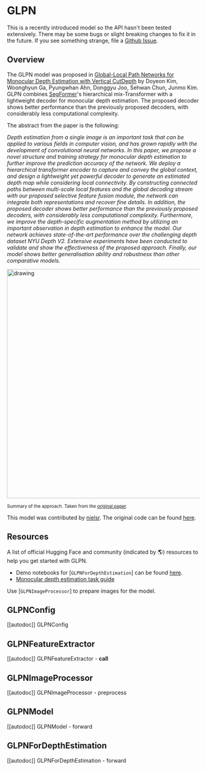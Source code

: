 <!--Copyright 2022 The HuggingFace Team. All rights reserved.

Licensed under the Apache License, Version 2.0 (the "License"); you may not use this file except in compliance with
the License. You may obtain a copy of the License at

http://www.apache.org/licenses/LICENSE-2.0

Unless required by applicable law or agreed to in writing, software distributed under the License is distributed on
an "AS IS" BASIS, WITHOUT WARRANTIES OR CONDITIONS OF ANY KIND, either express or implied. See the License for the
specific language governing permissions and limitations under the License.

⚠️ Note that this file is in Markdown but contain specific syntax for our doc-builder (similar to MDX) that may not be
rendered properly in your Markdown viewer.

-->

# GLPN

<Tip>

This is a recently introduced model so the API hasn't been tested extensively. There may be some bugs or slight
breaking changes to fix it in the future. If you see something strange, file a [Github Issue](https://github.com/huggingface/transformers/issues/new?assignees=&labels=&template=bug-report.md&title).

</Tip>

## Overview

The GLPN model was proposed in [Global-Local Path Networks for Monocular Depth Estimation with Vertical CutDepth](https://arxiv.org/abs/2201.07436)  by Doyeon Kim, Woonghyun Ga, Pyungwhan Ahn, Donggyu Joo, Sehwan Chun, Junmo Kim.
GLPN combines [SegFormer](segformer)'s hierarchical mix-Transformer with a lightweight decoder for monocular depth estimation. The proposed decoder shows better performance than the previously proposed decoders, with considerably
less computational complexity.

The abstract from the paper is the following:

*Depth estimation from a single image is an important task that can be applied to various fields in computer vision, and has grown rapidly with the development of convolutional neural networks. In this paper, we propose a novel structure and training strategy for monocular depth estimation to further improve the prediction accuracy of the network. We deploy a hierarchical transformer encoder to capture and convey the global context, and design a lightweight yet powerful decoder to generate an estimated depth map while considering local connectivity. By constructing connected paths between multi-scale local features and the global decoding stream with our proposed selective feature fusion module, the network can integrate both representations and recover fine details. In addition, the proposed decoder shows better performance than the previously proposed decoders, with considerably less computational complexity. Furthermore, we improve the depth-specific augmentation method by utilizing an important observation in depth estimation to enhance the model. Our network achieves state-of-the-art performance over the challenging depth dataset NYU Depth V2. Extensive experiments have been conducted to validate and show the effectiveness of the proposed approach. Finally, our model shows better generalisation ability and robustness than other comparative models.*

<img src="https://huggingface.co/datasets/huggingface/documentation-images/resolve/main/glpn_architecture.jpg"
alt="drawing" width="600"/>

<small> Summary of the approach. Taken from the <a href="https://arxiv.org/abs/2201.07436" target="_blank">original paper</a>. </small>

This model was contributed by [nielsr](https://huggingface.co/nielsr). The original code can be found [here](https://github.com/vinvino02/GLPDepth).

## Resources

A list of official Hugging Face and community (indicated by 🌎) resources to help you get started with GLPN.

- Demo notebooks for [`GLPNForDepthEstimation`] can be found [here](https://github.com/NielsRogge/Transformers-Tutorials/tree/master/GLPN).
- [Monocular depth estimation task guide](../tasks/monocular_depth_estimation)

<Tip>

Use [`GLPNImageProcessor`] to prepare images for the model.
</Tip>

## GLPNConfig

[[autodoc]] GLPNConfig

## GLPNFeatureExtractor

[[autodoc]] GLPNFeatureExtractor
    - __call__

## GLPNImageProcessor

[[autodoc]] GLPNImageProcessor
    - preprocess

## GLPNModel

[[autodoc]] GLPNModel
    - forward

## GLPNForDepthEstimation

[[autodoc]] GLPNForDepthEstimation
    - forward
